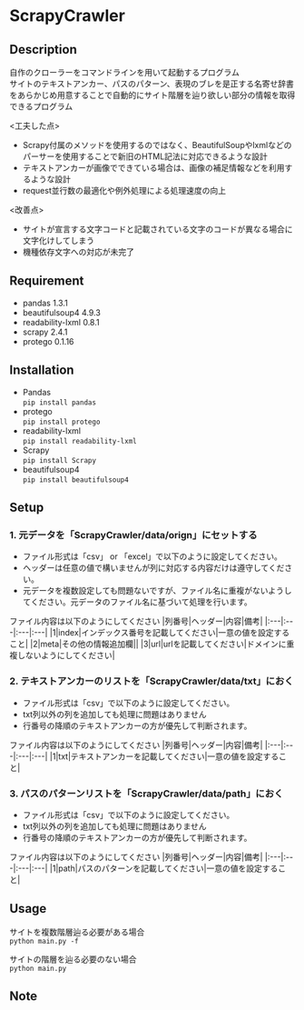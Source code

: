 # ScrapyCrawler
## Description
自作のクローラーをコマンドラインを用いて起動するプログラム  
サイトのテキストアンカー、パスのパターン、表現のブレを是正する名寄せ辞書をあらかじめ用意することで自動的にサイト階層を辿り欲しい部分の情報を取得できるプログラム

<工夫した点>
- Scrapy付属のメソッドを使用するのではなく、BeautifulSoupやlxmlなどのパーサーを使用することで新旧のHTML記法に対応できるような設計
- テキストアンカーが画像でできている場合は、画像の補足情報などを利用するような設計
- request並行数の最適化や例外処理による処理速度の向上

<改善点>
- サイトが宣言する文字コードと記載されている文字のコードが異なる場合に文字化けしてしまう
- 機種依存文字への対応が未完了

## Requirement
* pandas 1.3.1
* beautifulsoup4 4.9.3
* readability-lxml 0.8.1
* scrapy 2.4.1
* protego 0.1.16 

## Installation
- Pandas  
```pip install pandas```  
- protego  
```pip install protego```
- readability-lxml  
```pip install readability-lxml```
- Scrapy  
```pip install Scrapy```
- beautifulsoup4  
```pip install beautifulsoup4```



## Setup
### 1. 元データを「ScrapyCrawler/data/orign」にセットする  
- ファイル形式は「csv」 or 「excel」で以下のように設定してください。
- ヘッダーは任意の値で構いませんが列に対応する内容だけは遵守してください。  
- 元データを複数設定しても問題ないですが、ファイル名に重複がないようしてください。元データのファイル名に基づいて処理を行います。  
  
ファイル内容は以下のようにしてください
|列番号|ヘッダー|内容|備考|
|:---|:---|:---|:---|
|1|index|インデックス番号を記載してください|一意の値を設定すること|
|2|meta|その他の情報追加欄||
|3|url|urlを記載してください|ドメインに重複しないようにしてください|

### 2. テキストアンカーのリストを「ScrapyCrawler/data/txt」におく

- ファイル形式は「csv」で以下のように設定してください。
- txt列以外の列を追加しても処理に問題はありません
- 行番号の降順のテキストアンカーの方が優先して判断されます。

ファイル内容は以下のようにしてください
|列番号|ヘッダー|内容|備考|
|:---|:---|:---|:---|
|1|txt|テキストアンカーを記載してください|一意の値を設定すること|

### 3. パスのパターンリストを「ScrapyCrawler/data/path」におく

- ファイル形式は「csv」で以下のように設定してください。
- txt列以外の列を追加しても処理に問題はありません
- 行番号の降順のテキストアンカーの方が優先して判断されます。

ファイル内容は以下のようにしてください
|列番号|ヘッダー|内容|備考|
|:---|:---|:---|:---|
|1|path|パスのパターンを記載してください|一意の値を設定すること|

## Usage
サイトを複数階層辿る必要がある場合   
```python main.py -f```  

サイトの階層を辿る必要のない場合  
```python main.py```  

## Note
